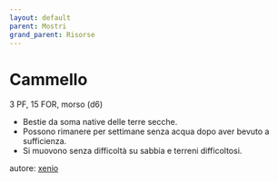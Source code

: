 ```yaml
---
layout: default
parent: Mostri
grand_parent: Risorse
---
```


# Cammello
3 PF, 15 FOR, morso (d6)  
- Bestie da soma native delle terre secche.
- Possono rimanere per settimane senza acqua dopo aver bevuto a sufficienza.
- Si muovono senza difficoltà su sabbia e terreni difficoltosi.

autore: [xenio](https://xenioinabottle.blogspot.com)
